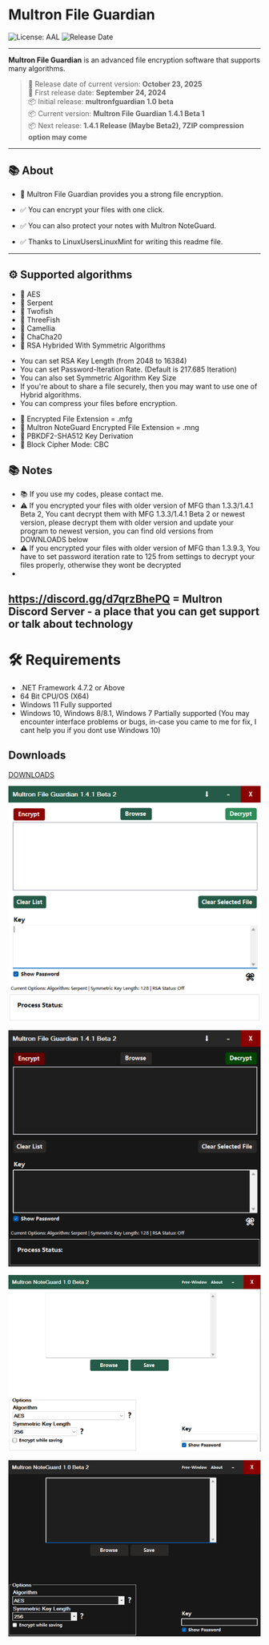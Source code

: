 # Multron File Guardian

![License: AAL](https://img.shields.io/badge/License-AAL-black.svg)
![Release Date](https://img.shields.io/badge/Release%20Date-2025--10--23-seagreen)

---

**Multron File Guardian** is an advanced file encryption software that supports many algorithms.
> 📅 Release date of current version: **October 23, 2025**   
> 📅 First release date: **September 24, 2024**   
> 📦 Initial release: **multronfguardian 1.0 beta**   
> 📦 Current version: **Multron File Guardian 1.4.1 Beta 1**   
> 📦 Next release: **1.4.1 Release (Maybe Beta2), 7ZIP compression option may come**

---

## 📚 About
 
- 🔐 Multron File Guardian provides you a strong file encryption.
- ✅ You can encrypt your files with one click.
- ✅ You can also protect your notes with Multron NoteGuard.

- ✅ Thanks to LinuxUsersLinuxMint for writing this readme file.

---

## ⚙️ Supported algorithms

- 🔐 AES
- 🔐 Serpent
- 🔐 Twofish
- 🔐 ThreeFish
- 🔐 Camellia
- 🔐 ChaCha20
- 🔐 RSA Hybrided With Symmetric Algorithms

* You can set RSA Key Length (from 2048 to 16384)
* You can set Password-Iteration Rate. (Default is 217.685 Iteration)
* You can also set Symmetric Algorithm Key Size
* If you're about to share a file securely, then you may want to use one of Hybrid algorithms.
* You can compress your files before encryption.
- 🔐 Encrypted File Extension = .mfg
- 🔐 Multron NoteGuard Encrypted File Extension = .mng
- 🔐 PBKDF2-SHA512 Key Derivation
- 🔐 Block Cipher Mode: CBC
## 📚 Notes

- 📚 If you use my codes, please contact me.
- ⚠️ If you encrypted your files with older version of MFG than 1.3.3/1.4.1 Beta 2, You cant decrypt them with MFG 1.3.3/1.4.1 Beta 2 or newest version, please decrypt them with older version and update your program to newest version, you can find old versions from DOWNLOADS below
- ⚠️ If you encrypted your files with older version of MFG than 1.3.9.3, You have to set password iteration rate to 125 from settings to decrypt your files properly, otherwise they wont be decrypted
- 
##  https://discord.gg/d7qrzBhePQ  =   Multron Discord Server - a place that you can get support or talk about technology


# 🛠️ Requirements
- .NET Framework 4.7.2 or Above
- 64 Bit CPU/OS (X64)
- Windows 11 Fully supported
- Windows 10, Windows 8/8.1, Windows 7 Partially supported (You may encounter interface problems or bugs, in-case you came to me for fix, I cant help you if you dont use Windows 10)


## Downloads

[DOWNLOADS](https://github.com/drwellss/MultronFguardian/releases)

![alt text](https://github.com/drwellss/MultronFguardian/blob/mfguard141b2/mfguard.png?raw=true)

![alt text](https://github.com/drwellss/MultronFguardian/blob/mfguard141b2/mfgdark.png?raw=true)



![alt text](https://github.com/drwellss/MultronFguardian/blob/mfguard141b2/mnguard.png?raw=true)

![alt text](https://github.com/drwellss/MultronFguardian/blob/mfguard141b2/mngdark.png?raw=true)
